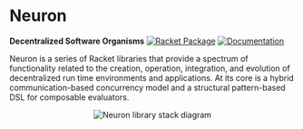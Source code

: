 # Neuron

**Decentralized Software Organisms**
[![Racket Package](https://img.shields.io/badge/raco%20pkg-neuron-red.svg)](https://pkgs.racket-lang.org/package/neuron)
[![Documentation](https://img.shields.io/badge/read-documentation-blue.svg)](http://docs.racket-lang.org/neuron/)

Neuron is a series of Racket libraries that provide a spectrum of
functionality related to the creation, operation, integration, and evolution
of decentralized run time environments and applications. At its core is a
hybrid communication-based concurrency model and a structural pattern-based
DSL for composable evaluators.

<p align="center">
  <img
    alt="Neuron library stack diagram"
    src="https://raw.githubusercontent.com/dedbox/racket-neuron/master/scribblings/neuron-library-stack.png">
</p>
